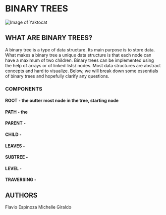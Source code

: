 
# BINARY TREES

![Image of Yaktocat](https://i.imgur.com/jLFaCGN.png)


## WHAT ARE BINARY TREES?

A binary tree is a type of data structure. Its main purpose is to store data. What makes a binary tree a unique data structure is that each node can have a maximum of two children. Binary trees can be implemented using the help of arrays or of linked lists/ nodes. Most data structures are abstract concepts and hard to visualize. Below, we will break down some essentials of binary trees and hopefully clarify any questions.

### COMPONENTS
#### ROOT - the outter most node in the tree, starting node
#### PATH - the 
#### PARENT - 
#### CHILD - 
#### LEAVES - 
#### SUBTREE - 
#### LEVEL - 
#### TRAVERSING - 

## AUTHORS
Flavio Espinoza
Michelle Giraldo
